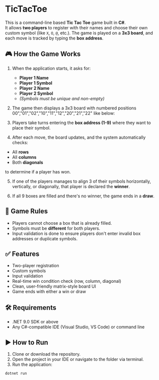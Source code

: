 # TicTacToe

This is a command-line based **Tic Tac Toe** game built in **C#**.  
It allows **two players** to register with their names and choose their own custom symbol (like `X`, `O`, `@`, etc.). The game is played on a **3x3 board**, and each move is tracked by typing the **box address**.

## 🎮 How the Game Works

1. When the application starts, it asks for:
   - **Player 1 Name**
   - **Player 1 Symbol**
   - **Player 2 Name**
   - **Player 2 Symbol**
   - *(Symbols must be unique and non-empty)*

2. The game then displays a 3x3 board with numbered positions 00","01","02","10","11","12","20","21","22" like below:


3. Players take turns entering the **box address (1-9)** where they want to place their symbol.

4. After each move, the board updates, and the system automatically checks:
- All **rows**
- All **columns**
- Both **diagonals**

to determine if a player has won.

5. If one of the players manages to align 3 of their symbols horizontally, vertically, or diagonally, that player is declared the **winner**.

6. If all 9 boxes are filled and there's no winner, the game ends in a **draw**.

## 🧠 Game Rules

- Players cannot choose a box that is already filled.
- Symbols must be **different** for both players.
- Input validation is done to ensure players don't enter invalid box addresses or duplicate symbols.

## ✅ Features

- Two-player registration
- Custom symbols
- Input validation
- Real-time win condition check (row, column, diagonal)
- Clean, user-friendly matrix-style board UI
- Game ends with either a win or draw

## 🛠️ Requirements

- .NET 9.0 SDK or above
- Any C#-compatible IDE (Visual Studio, VS Code) or command line

## ▶️ How to Run

1. Clone or download the repository.
2. Open the project in your IDE or navigate to the folder via terminal.
3. Run the application:

```bash
dotnet run
